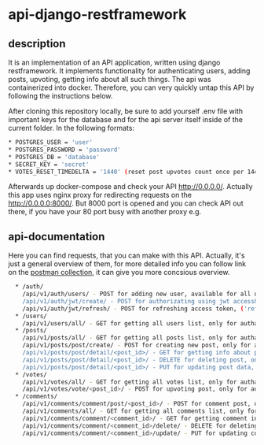 api-django-restframework
===========

description
-----------
It is an implementation of an API application, written using django restframework. It implements functionality for authenticating users, adding posts, upvoting, getting info about all such things. The api was containerized into docker. Therefore, you can very quickly untap this API by following the instructions below.

After cloning this repository locally, be sure to add yourself .env file with important keys for the database and for the api server itself inside of the current folder. In the following formats:

```sh
* POSTGRES_USER = 'user'
* POSTGRES_PASSWORD = 'password'
* POSTGRES_DB = 'database'
* SECRET_KEY = 'secret'
* VOTES_RESET_TIMEDELTA = '1440' (reset post upvotes count once per 1440 minutes)
```
  
Afterwards up docker-compose and check your API http://0.0.0.0/. Actually this app uses nginx proxy for redirecting requests on the http://0.0.0.0:8000/. But 8000 port is opened and you can check API out there, if you have your 80 port busy with another proxy e.g.

api-documentation
-----------------
Here you can find requests, that you can make with this API. Actually, it's just a general overview of them, for more detailed info you can follow link on the [postman collection](https://www.getpostman.com/collections/220dab40d84b3242401b), it can give you more concsious overview.

```sh
  * /auth/
    /api/v1/auth/users/ - POST for adding new user, available for all users, ('username', 'email', password') fields in body are required
    /api/v1/auth/jwt/create/ - POST for authorizating using jwt access&refresh tokens, ('username', password') fields in body are required
    /api/v1/auth/jwt/refresh/ - POST for refreshing access token, ('refresh') field in body are required
  * /users/
    /api/v1/users/all/ - GET for getting all users list, only for authanticated admin users
  * /posts/
    /api/v1/posts/all/ - GET for getting all posts list, only for authanticated admin users
    /api/v1/posts/post/create/ - POST for creating new post, only for authenticated users, ('title', content') fields in body are required 
    /api/v1/posts/post/detail/<post_id>/ - GET for getting info about post
    /api/v1/posts/post/detail/<post_id>/ - DELETE for deleting post, only for post owner
    /api/v1/posts/post/detail/<post_id>/ - PUT for updating post data, ('title', content') fields in body are required
  * /votes/
    /api/v1/votes/all/ - GET for getting all votes list, only for authanticated admin users
    /api/v1/votes/vote/<post_id>/ - POST for upvoting post, only for authenticated users 
  * /comments/
    /api/v1/comments/comment/post/<post_id>/ - POST for comment post, only for authanticated users, ('content') field in body are required
    /api/v1/comments/all/ - GET for getting all comments list, only for authanticated admin users
    /api/v1/comments/comment/<comment_id>/ - GET for getting comment info, only for authanticated admin users
    /api/v1/comments/comment/<comment_id>/delete/ - DELETE for deleting comment, only for comment owner
    /api/v1/comments/comment/<comment_id>/update/ - PUT for updating comment, only for comment owner
```

